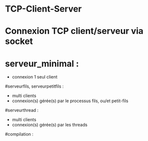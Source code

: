 # TCP-Client-Server

# Connexion TCP client/serveur via socket

# serveur_minimal :
- connexion 1 seul client

#serveurfils, serveurpetitfils :
- multi clients
- connexion(s) gérée(s) par le processus fils,  ou/et petit-fils

#serveurthread :
- multi clients
- connexion(s) gérée(s) par les threads

#compilation :

